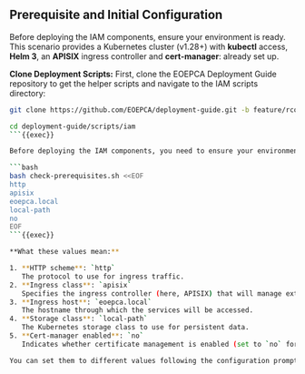 ## Prerequisite and Initial Configuration


Before deploying the IAM components, ensure your environment is ready. This scenario provides a Kubernetes cluster (v1.28+) with **kubectl** access, **Helm 3**, an **APISIX** ingress controller and **cert-manager**: already set up.

**Clone Deployment Scripts:** First, clone the EOEPCA Deployment Guide repository to get the helper scripts and navigate to the IAM scripts directory:

```bash
git clone https://github.com/EOEPCA/deployment-guide.git -b feature/rconway-updates

cd deployment-guide/scripts/iam
```{{exec}}

Before deploying the IAM components, you need to ensure your environment is properly configured. The following command runs a script that checks for all necessary prerequisites. The script normally prompts you for several configuration values, but in this tutorial, we provide them automatically for convenience.

```bash
bash check-prerequisites.sh <<EOF
http
apisix
eoepca.local
local-path
no
EOF
```{{exec}}

**What these values mean:**

1. **HTTP scheme**: `http`  
   The protocol to use for ingress traffic.
2. **Ingress class**: `apisix`  
   Specifies the ingress controller (here, APISIX) that will manage external access.
3. **Ingress host**: `eoepca.local`  
   The hostname through which the services will be accessed.
4. **Storage class**: `local-path`  
   The Kubernetes storage class to use for persistent data.
5. **Cert-manager enabled**: `no`  
   Indicates whether certificate management is enabled (set to `no` for this tutorial).

You can set them to different values following the configuration prompts as they appear.
